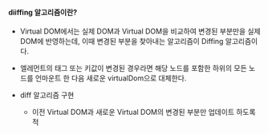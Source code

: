 #### diiffing 알고리즘이란?
- Virtual DOM에서는 실제 DOM과 Virtual DOM을 비교하여 변경된 부분만을 실제 DOM에 반영하는데,
이때 변경된 부분을 찾아내는 알고리즘이 Diffing 알고리즘이다.
- 엘레먼트의 태그 또는 키값이 변경된 경우라면 해당 노드를 포함한 하위의 모든 노드를 언마운트 한 다음 새로운 virtualDom으로 대체한다.


- diff 알고리즘 구현
	- 이전 Virtual DOM과 새로운 Virtual DOM의 변경된 부분만 업데이트 하도록 적